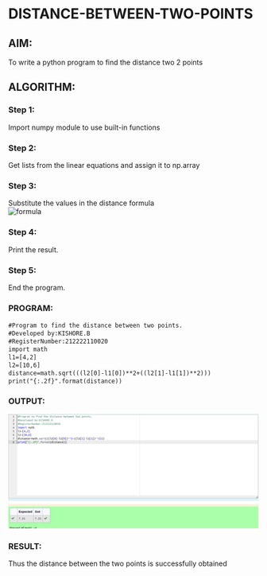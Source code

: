 # DISTANCE-BETWEEN-TWO-POINTS

## AIM:
To write a python program to find the distance two 2 points
## ALGORITHM:
### Step 1:
Import numpy module to use built-in functions
### Step 2: 
Get lists from the linear equations and assign it to np.array
### Step 3: 
Substitute the values in the distance formula  
![formula](formula.JPG)
### Step 4: 
Print the result.
### Step 5: 
End the program.
### PROGRAM:
```
#Program to find the distance between two points.
#Developed by:KISHORE.B
#RegisterNumber:212222110020
import math
l1=[4,2]
l2=[10,6]
distance=math.sqrt(((l2[0]-l1[0])**2+((l2[1]-l1[1])**2)))
print("{:.2f}".format(distance))
```
### OUTPUT:

![OUTPUT](distance.png)

### RESULT:
Thus the distance between the two points is successfully obtained